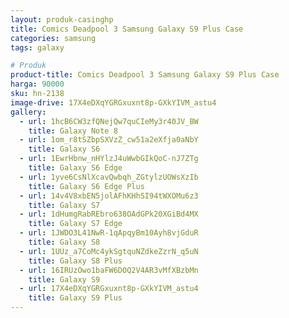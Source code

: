 ```yaml
---
layout: produk-casinghp
title: Comics Deadpool 3 Samsung Galaxy S9 Plus Case
categories: samsung
tags: galaxy

# Produk
product-title: Comics Deadpool 3 Samsung Galaxy S9 Plus Case
harga: 90000
sku: hn-2138
image-drive: 17X4eDXqYGRGxuxnt8p-GXkYIVM_astu4
gallery:
  - url: 1hcB6CW3zfQNejQw7quCIeMy3r40JV_BW
    title: Galaxy Note 8
  - url: 1om_r8tSZbpSXVzZ_cw51a2eXfja0aNbY
    title: Galaxy S6
  - url: 1EwrHbnw_nHYlzJ4uWwbGIkQoC-nJ7ZTg
    title: Galaxy S6 Edge
  - url: 1yve6CsNlXcavQwbqh_ZGtylzUOWsXzIb
    title: Galaxy S6 Edge Plus
  - url: 14v4V8xbEN5jolAFhKHhSI94tWXOMu6z3
    title: Galaxy S7
  - url: 1dHumgRabREbro638OAdGPk20XGiBd4MX
    title: Galaxy S7 Edge
  - url: 1JWDO3L41NwR-1qApqyBm10Ayh8vjGduR
    title: Galaxy S8
  - url: 1UUz_a7CoMc4ykSgtquNZdkeZzrN_q5uN
    title: Galaxy S8 Plus
  - url: 16IRUzOwo1baFW6DOQ2V4AR3vMfXBzbMn
    title: Galaxy S9
  - url: 17X4eDXqYGRGxuxnt8p-GXkYIVM_astu4
    title: Galaxy S9 Plus
---
```


